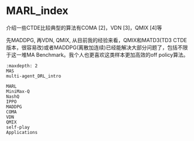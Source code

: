 

<!--
 * @version:
 * @Author:  StevenJokess（蔡舒起） https://github.com/StevenJokess
 * @Date: 2023-03-22 02:22:18
 * @LastEditors:  StevenJokess（蔡舒起） https://github.com/StevenJokess
 * @LastEditTime: 2023-04-12 20:55:28
 * @Description:
 * @Help me: make friends by a867907127@gmail.com and help me get some “foreign” things or service I need in life; 如有帮助，请赞助，失业3年了。![支付宝收款码](https://github.com/StevenJokess/d2rl/blob/master/img/%E6%94%B6.jpg)
 * @TODO::
 * @Reference:
-->
# MARL_index

介绍一些CTDE比较典型的算法有COMA [2]，VDN [3]，QMIX [4]等

先MADDPG, 再VDN, QMIX, 从目前我的经验来看，QMIX和MATD3(TD3 CTDE版本，很容易改)或者MADDPG(离散加连续)已经能解决大部分问题了，包括不限于这一堆MA Benchmark。我个人也更喜欢这类样本更加高效的off policy算法。

```toc
:maxdepth: 2
MAS
multi-agent_DRL_intro

MARL
MiniMax-Q
NashQ
IPPO
MADDPG
COMA
VDN
QMIX
self-play
Applications
```
